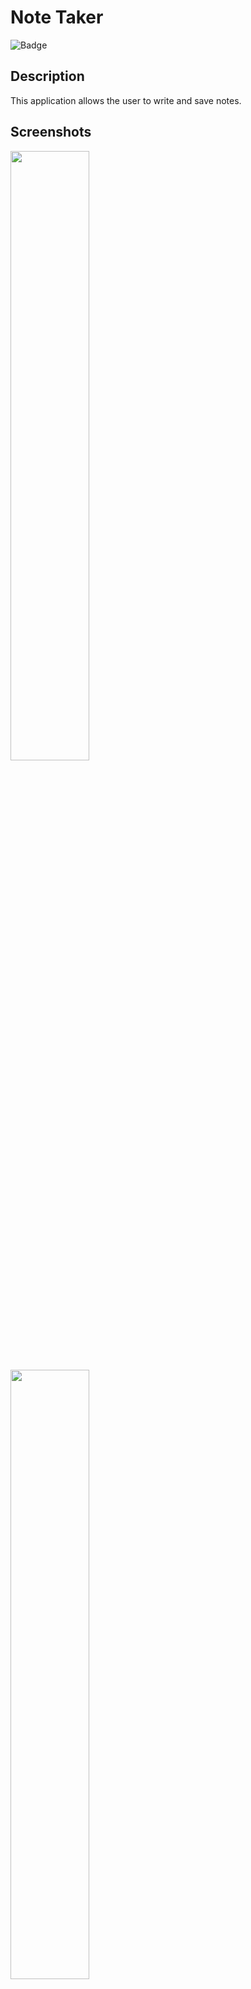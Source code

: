 # Note Taker

![Badge](https://img.shields.io/badge/license-MIT-blue)

## Description
This application allows the user to write and save notes.

## Screenshots
<img src="https://user-images.githubusercontent.com/83786253/129422274-f97fb5ca-1357-4960-8cca-96e7a5e6a08e.png" width="50%" height="50%">
<img src="https://user-images.githubusercontent.com/83786253/129422507-8a6a810b-4836-408e-bacd-1d38d7612be1.png" width="50%" height="50%">

## Usage
Go to https://mews0-note-taker.herokuapp.com/ to use this application.

## License
MIT License.

## GitHub
https://github.com/mews0/note-taker
